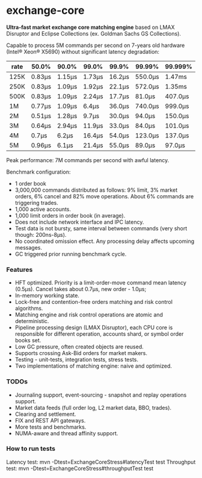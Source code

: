 # exchange-core

**Ultra-fast market exchange core matching engine** based on LMAX Disruptor and Eclipse Collections (ex. Goldman Sachs GS Collections).

Capable to process 5M commands per second on 7-years old hardware (Intel® Xeon® X5690) without significant latency degradation:

|rate|50.0% |90.0% |99.0% |99.9% |99.99% |99.999%|
|----|------|------|------|------|-------|-------|
|125K|0.83µs|1.15µs|1.73µs|16.2µs|550.0µs|1.47ms |
|250K|0.83µs|1.09µs|1.92µs|22.1µs|572.0µs|1.35ms |
|500K|0.83µs|1.09µs|2.24µs|17.7µs|81.0µs |407.0µs|
|  1M|0.77µs|1.09µs|6.4µs |36.0µs|740.0µs|999.0µs|
|  2M|0.51µs|1.28µs|9.7µs |30.0µs|94.0µs |150.0µs|
|  3M|0.64µs|2.94µs|11.9µs|33.0µs|84.0µs |101.0µs|
|  4M|0.7µs |6.2µs |16.4µs|54.0µs|123.0µs|137.0µs|
|  5M|0.96µs|6.1µs |21.4µs|55.0µs|89.0µs |97.0µs |

Peak performance: 7M commands per second with awful latency.

Benchmark configuration:
- 1 order book
- 3,000,000 commands distributed as follows: 9% limit, 3% market orders, 6% cancel and 82% move operations. About 6% commands are triggering trades.
- 1,000 active accounts.
- 1,000 limit orders in order book (in average).
- Does not include network interface and IPC latency.
- Test data is not bursty, same interval between commands (very short though: 200ns-8µs).
- No coordinated omission effect. Any processing delay affects upcoming messages.
- GC triggered prior running benchmark cycle.

### Features
- HFT optimized. Priority is a limit-order-move command mean latency (0.5µs). Cancel takes about 0.7µs, new order - 1.0µs;
- In-memory working state.
- Lock-free and contention-free orders matching and risk control algorithms.
- Matching engine and risk control operations are atomic and deterministic.
- Pipeline processing design (LMAX Disruptor), each CPU core is responsible for different operation, accounts shard, or symbol order books set.
- Low GC pressure, often created objects are reused.
- Supports crossing Ask-Bid orders for market makers.
- Testing - unit-tests, integration tests, stress tests.
- Two implementations of matching engine: naive and optimized.

### TODOs
- Journaling support, event-sourcing - snapshot and replay operations support.
- Market data feeds (full order log, L2 market data, BBO, trades).
- Clearing and settlement.
- FIX and REST API gateways.
- More tests and benchmarks.
- NUMA-aware and thread affinity support.


### How to run tests
Latency test: mvn -Dtest=ExchangeCoreStress#latencyTest test
Throughput test: mvn -Dtest=ExchangeCoreStress#throughputTest test

